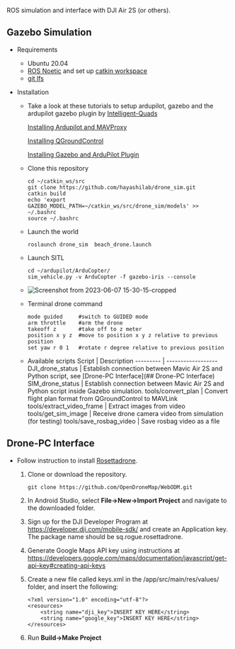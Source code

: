 ROS simulation and interface with DJI Air 2S (or others).

## Gazebo Simulation

- Requirements
  - Ubuntu 20.04
  - [ROS Noetic](http://wiki.ros.org/noetic/Installation/Ubuntu) and set up [catkin workspace](http://wiki.ros.org/ROS/Tutorials/InstallingandConfiguringROSEnvironment#Create_a_ROS_Workspace)
  - [git lfs](https://github.com/git-lfs/git-lfs/wiki/Installation)


  
- Installation
  - Take a look at these tutorials to setup ardupilot, gazebo and the ardupilot gazebo plugin by [Intelligent-Quads](https://github.com/Intelligent-Quads)

      [Installing Ardupilot and MAVProxy](https://github.com/Intelligent-Quads/iq_tutorials/blob/master/docs/Installing_Ardupilot_20_04.md)

      [Installing QGroundControl](https://github.com/Intelligent-Quads/iq_tutorials/blob/master/docs/installing_qgc.md)

      [Installing Gazebo and ArduPilot Plugin](https://github.com/Intelligent-Quads/iq_tutorials/blob/master/docs/installing_gazebo_arduplugin.md)
      
  - Clone this repository
    ```
    cd ~/catkin_ws/src
    git clone https://github.com/hayashilab/drone_sim.git
    catkin build
    echo 'export GAZEBO_MODEL_PATH=~/catkin_ws/src/drone_sim/models' >> ~/.bashrc
    source ~/.bashrc
    ```
  - Launch the world
    ```
    roslaunch drone_sim  beach_drone.launch
    ```
  - Launch SITL
    ```
    cd ~/ardupilot/ArduCopter/
    sim_vehicle.py -v ArduCopter -f gazebo-iris --console
    ```
  - 
    ![Screenshot from 2023-06-07 15-30-15-cropped](https://github.com/hayashilab/drone_sim/assets/86349365/92824b4e-2c56-4234-9c04-dd955786a42a)
    
  - Terminal drone command
    ```
    mode guided     #switch to GUIDED mode
    arm throttle    #arm the drone
    takeoff z       #take off to z meter
    position x y z  #move to position x y z relative to previous position
    set yaw r 0 1   #rotate r degree relative to previous position
    ```
  
  - Available scripts
    Script | Description
    --------- | ------------------
    DJI_drone_status |  Establish connection between Mavic Air 2S and Python script, see [Drone-PC Interface](## Drone-PC Interface)
    SIM_drone_status |  Establish connection between Mavic Air 2S and Python script inside Gazebo simulation.
    tools/convert_plan | Convert flight plan format from QGroundControl to MAVLink
    tools/extract_video_frame | Extract images from video
    tools/get_sim_image | Receive drone camera video from simulation (for testing)
    tools/save_rosbag_video | Save rosbag video as a file
    
    
## Drone-PC Interface
  - Follow instruction to install [Rosettadrone](https://github.com/RosettaDrone/rosettadrone).
 
    1. Clone or download the repository.
        ```
        git clone https://github.com/OpenDroneMap/WebODM.git
        ```

    2. In Android Studio, select **File->New->Import Project** and navigate to the downloaded folder.
 
    3. Sign up for the DJI Developer Program at https://developer.dji.com/mobile-sdk/ and create an Application key. The package name should be sq.rogue.rosettadrone.

    4. Generate Google Maps API key using instructions at https://developers.google.com/maps/documentation/javascript/get-api-key#creating-api-keys 
 
    5. Create a new file called keys.xml in the /app/src/main/res/values/ folder, and insert the following:
        ```
        <?xml version="1.0" encoding="utf-8"?>
        <resources>
            <string name="dji_key">INSERT KEY HERE</string>
            <string name="google_key">INSERT KEY HERE</string>
        </resources>
        ```
    
    6. Run **Build->Make Project**

  

